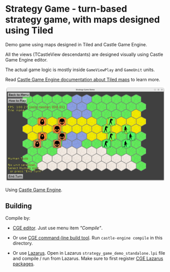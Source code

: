 # Strategy Game - turn-based strategy game, with maps designed using Tiled

Demo game using maps designed in Tiled and Castle Game Engine.

All the views (TCastleView descendants) are designed visually
using Castle Game Engine editor.

The actual game logic is mostly inside `GameViewPlay` and `GameUnit` units.

Read [Castle Game Engine documentation about Tiled maps](https://castle-engine.io/tiled_maps) to learn more.

![Screenshot](screenshot.png)

Using [Castle Game Engine](https://castle-engine.io/).

## Building

Compile by:

- [CGE editor](https://castle-engine.io/manual_editor.php). Just use menu item _"Compile"_.

- Or use [CGE command-line build tool](https://castle-engine.io/build_tool). Run `castle-engine compile` in this directory.

- Or use [Lazarus](https://www.lazarus-ide.org/). Open in Lazarus `strategy_game_demo_standalone.lpi` file and compile / run from Lazarus. Make sure to first register [CGE Lazarus packages](https://castle-engine.io/lazarus).
